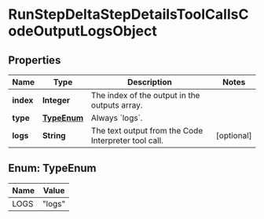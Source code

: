 # RunStepDeltaStepDetailsToolCallsCodeOutputLogsObject

## Properties
Name | Type | Description | Notes
------------ | ------------- | ------------- | -------------
**index** | **Integer** | The index of the output in the outputs array. | 
**type** | [**TypeEnum**](#TypeEnum) | Always &#x60;logs&#x60;. | 
**logs** | **String** | The text output from the Code Interpreter tool call. |  [optional]

<a name="TypeEnum"></a>
## Enum: TypeEnum
Name | Value
---- | -----
LOGS | &quot;logs&quot;
